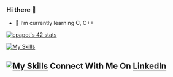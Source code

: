 ### Hi there 👋

- 🌱 I’m currently learning C, C++

[![cpapot's 42 stats](https://badge42.vercel.app/api/v2/clkwux3rg010808mmosps1ipv/stats?cursusId=21&coalitionId=304)](https://github.com/JaeSeoKim/badge42)

[![My Skills](https://skillicons.dev/icons?i=html,css,vscode,vim,py,c,cpp,arduino,java)](https://skillicons.dev)

## [![My Skills](https://skillicons.dev/icons?i=linkedin)](https://www.linkedin.com/in/corentin-papot-b30462264/) Connect With Me On [LinkedIn](https://www.linkedin.com/in/corentin-papot-b30462264/)
